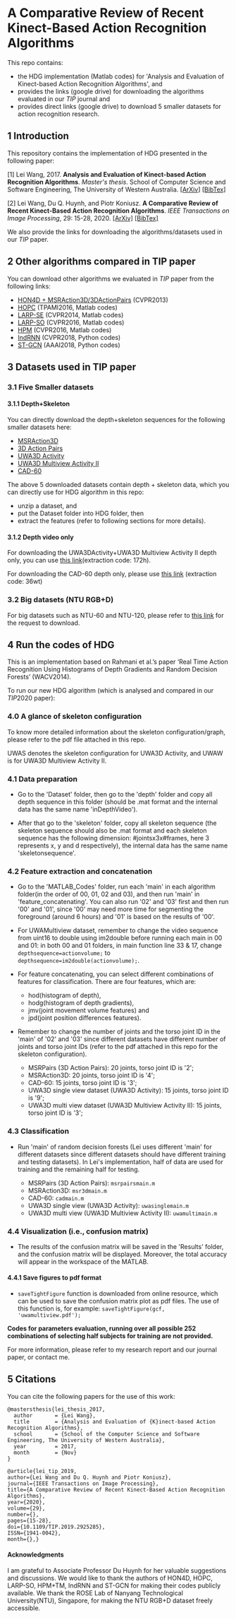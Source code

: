# A Comparative Review of Recent Kinect-Based Action Recognition Algorithms

This repo contains: 

- the HDG implementation (Matlab codes) for 'Analysis and Evaluation of Kinect-based Action Recognition Algorithms', and 
- provides the links (google drive) for downloading the algorithms evaluated in our *TIP* journal and 
- provides direct links (google drive) to download 5 smaller datasets for action recognition research. 

## 1 Introduction

This repository contains the implementation of HDG presented in the following paper:

[1] Lei Wang, 2017. **Analysis and Evaluation of Kinect-based Action Recognition Algorithms**. *Master's thesis*. School of Computer Science and Software Engineering, The University of Western Australia. [[ArXiv]](https://arxiv.org/abs/2112.08626) [[BibTex]](#citation)

[2] Lei Wang, Du Q. Huynh, and Piotr Koniusz. **A Comparative Review of Recent Kinect-Based Action Recognition Algorithms**. *IEEE Transactions on Image Processing*, 29: 15-28, 2020. [[ArXiv]](https://arxiv.org/abs/1906.09955) [[BibTex]](#citation)

We also provide the links for downloading the algorithms/datasets used in our *TIP* paper.

## 2 Other algorithms compared in TIP paper

You can download other algorithms we evaluated in *TIP* paper from the following links:

- [HON4D + MSRAction3D/3DActionPairs](https://drive.google.com/file/d/1qahLGmS137yCEf3KLXJMApj7MDgdwEUw/view?usp=sharing) (CVPR2013)
- [HOPC](https://drive.google.com/file/d/1La-9AFKWbJ4MfjnVB0FxBlmWFBlNhXx5/view?usp=sharing) (TPAMI2016, Matlab codes)
- [LARP-SE](https://drive.google.com/file/d/1XOd3bKDDqOJ1UHSdDBiVuAwlb3JGQYGw/view?usp=sharing) (CVPR2014, Matlab codes)
- [LARP-SO](https://drive.google.com/drive/folders/1THaljmQ7m0uBQ5aW8TX8Yk81sEhluJep?usp=sharing) (CVPR2016, Matlab codes)
- [HPM](https://drive.google.com/file/d/1pyb-qE1nup4ai1mhYVeibaizV1jV-EvR/view?usp=sharing) (CVPR2016, Matlab codes)
- [IndRNN](https://github.com/Sunnydreamrain/IndRNN_pytorch) (CVPR2018, Python codes)
- [ST-GCN](https://github.com/yysijie/st-gcn) (AAAI2018, Python codes)


## 3 Datasets used in TIP paper

### 3.1 Five Smaller datasets 

#### 3.1.1 Depth+Skeleton

You can directly download the depth+skeleton sequences for the following smaller datasets here: 

- [MSRAction3D](https://drive.google.com/file/d/1kTp_QK2uRvY4sx9cSfuoTi2saBpIeqP5/view?usp=sharing)
- [3D Action Pairs](https://drive.google.com/file/d/1rjCqzFxZpF42YaPtvsaRokXAFuyz8Wbh/view?usp=sharing)
- [UWA3D Activity](https://drive.google.com/file/d/1VCCxLItHU3g2xGYs87r5TlooiicuO2Ak/view?usp=sharing)
- [UWA3D Multiview Activity II](https://drive.google.com/file/d/1ni76DwhNZvmLqP011qKir7ZFsRbW3bFn/view?usp=sharing)
- [CAD-60](https://drive.google.com/drive/folders/1VshMi77TuaDcd-x2s1zH9N-iDD7KIu7Z?usp=sharing)

The above 5 downloaded datasets contain depth + skeleton data, which you can directly use for HDG algorithm in this repo:
- unzip a dataset, and 
- put the Dataset folder into HDG folder, then 
- extract the features (refer to following sections for more details).

#### 3.1.2 Depth video only

For downloading the UWA3DActivity+UWA3D Multiview Activity II depth only, you can use [this link](https://pan.baidu.com/s/1R5JRX8JnaFzEBAsZEtVUyQ)(extraction code: 172h). 

For downloading the CAD-60 depth only, please use [this link](https://pan.baidu.com/s/1y11YieObi4H1GM6pe2P75g) (extraction code: 36wt)

### 3.2 Big datasets (NTU RGB+D)

For big datasets such as NTU-60 and NTU-120, please refer to [this link](https://github.com/shahroudy/NTURGB-D) for the request to download.


## 4 Run the codes of HDG

This is an implementation based on Rahmani et al.’s paper ‘Real Time Action Recognition Using Histograms of Depth Gradients and Random Decision Forests’ (WACV2014). 

To run our new HDG algorithm (which is analysed and compared in our *TIP*2020 paper):

### 4.0 A glance of skeleton configuration

To know more detailed information about the skeleton configuration/graph, please refer to the pdf file attached in this repo.

UWAS denotes the skeleton configuration for UWA3D Activity, and UWAW is for UWA3D Multiview Activity II.

### 4.1 Data preparation

- Go to the 'Dataset' folder, then go to the 'depth' folder and copy all depth sequence in this folder (should be .mat format and the internal data has the same name 'inDepthVideo'). 

- After that go to the 'skeleton' folder, copy all skeleton sequence (the skeleton sequence should also be .mat format and each skeleton sequence has the following dimension: #jointsx3x#frames, here 3 represents x, y and d respectively), the internal data has the same name 'skeletonsequence'.

### 4.2 Feature extraction and concatenation

- Go to the 'MATLAB_Codes' folder, run each 'main' in each algorithm folder(in the order of 00, 01, 02 and 03), and then run 'main' in 'feature_concatenating'. You can also run '02' and '03' first and then run '00' and '01', since '00' may need more time for segmenting the foreground (around 6 hours) and '01' is based on the results of '00'.

- For UWAMultiview dataset, remember to change the video sequence from uint16 to double using im2double before running each main in 00 and 01: in both 00 and 01 folders, in main function line 33 & 17, change `depthsequence=actionvolume;` to `depthsequence=im2double(actionvolume);`.

- For feature concatenating, you can select different combinations of features for classification. There are four features, which are:
  - hod(histogram of depth), 
  - hodg(histogram of depth gradients), 
  - jmv(joint movement volume features) and 
  - jpd(joint position differences features).

- Remember to change the number of joints and the torso joint ID in the 'main' of '02' and '03' since different datasets have different number of joints and torso joint IDs (refer to the pdf attached in this repo for the skeleton configuration). 

   - MSRPairs (3D Action Pairs): 20 joints, torso joint ID is '2';
   - MSRAction3D: 20 joints, torso joint ID is '4';
   - CAD-60: 15 joints, torso joint ID is '3';
   - UWA3D single view dataset (UWA3D Activity): 15 joints, torso joint ID is '9';
   - UWA3D multi view dataset (UWA3D Multiview Activity II): 15 joints, torso joint ID is '3';

### 4.3 Classification

- Run 'main' of random decision forests (Lei uses different 'main' for different datasets since different datasets should have different training and testing datasets). In Lei's implementation, half of data are used for training and the remaining half for testing.

  - MSRPairs (3D Action Pairs): `msrpairsmain.m`
  - MSRAction3D: `msr3dmain.m`
  - CAD-60: `cadmain.m`
  - UWA3D single view (UWA3D Activity): `uwasinglemain.m`
  - UWA3D multi view (UWA3D Multiview Activity II): `uwamultimain.m`

### 4.4 Visualization (i.e., confusion matrix)
- The results of the confusion matrix will be saved in the 'Results' folder, and the confusion matrix will be displayed. Moreover, the total accuracy will appear in the workspace of the MATLAB.

#### 4.4.1 Save figures to pdf format

- `saveTightFigure` function is downloaded from online resource, which can be used to save the confusion matrix plot as pdf files. The use of this function is, for example: `saveTightFigure(gcf, 'uwamultiview.pdf');`


**Codes for parameters evaluation, running over all possible 252 combinations of selecting half subjects for training are not provided.**

For more information, please refer to my research report and our journal paper, or contact me.


## 5 Citations
<a name="citation"></a>

You can cite the following papers for the use of this work:

```
@mastersthesis{lei_thesis_2017,
  author       = {Lei Wang}, 
  title        = {Analysis and Evaluation of {K}inect-based Action Recognition Algorithms},
  school       = {School of the Computer Science and Software Engineering, The University of Western Australia},
  year         = 2017,
  month        = {Nov}
}
```

```
@article{lei_tip_2019,
author={Lei Wang and Du Q. Huynh and Piotr Koniusz},
journal={IEEE Transactions on Image Processing},
title={A Comparative Review of Recent Kinect-Based Action Recognition Algorithms},
year={2020},
volume={29},
number={},
pages={15-28},
doi={10.1109/TIP.2019.2925285},
ISSN={1941-0042},
month={},}
```

#### Acknowledgments

I am grateful to Associate Professor Du Huynh for her valuable suggestions and discussions. We would like to thank the authors of HON4D, HOPC, LARP-SO, HPM+TM, IndRNN and ST-GCN for making their codes publicly available. We thank the ROSE Lab of Nanyang Technological University(NTU), Singapore, for making the NTU RGB+D dataset freely accessible.

